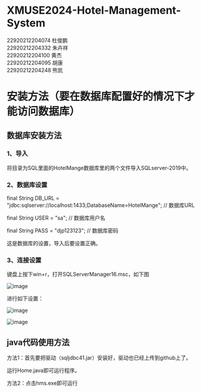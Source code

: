# XMUSE2024-Hotel-Management-System
22920212204074   杜俊鹏<br>
22920212204332   朱卉祥<br>
22920212204100   黄杰<br>
22920212204095   胡康<br>
22920212204248   熊凯
# 安装方法（要在数据库配置好的情况下才能访问数据库）
## 数据库安装方法
### 1、导入
将目录为SQL里面的HotelMange数据库里的两个文件导入SQLserver-2019中。
### 2、数据库设置
final String DB_URL = "jdbc:sqlserver://localhost:1433;DatabaseName=HotelMange"; // 数据库URL

final String USER = "sa"; // 数据库用户名

final String PASS = "djp123123"; // 数据库密码

这是数据库的设置，导入后要设置正确。
### 3、连接设置
键盘上按下win+r，打开SQLServerManager16.msc，如下图

![image](https://github.com/user-attachments/assets/9f949617-a851-4e64-9a1f-2515a8d07408)

进行如下设置：

![image](https://github.com/user-attachments/assets/5b3106e7-cd63-457f-9b47-4be265f2f10b)

![image](https://github.com/user-attachments/assets/2873de49-7d1d-466e-ad44-7217560e345a)


## java代码使用方法
方法1：首先要把驱动（sqljdbc41.jar）安装好，驱动也已经上传到github上了。

运行Home.java即可运行程序。

方法2：点击hms.exe即可运行
